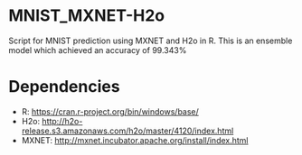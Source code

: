 # MNIST_MXNET-H2o
Script for MNIST prediction using MXNET and H2o in R. 
This is an ensemble model which achieved an accuracy of 99.343%

# Dependencies
- R: https://cran.r-project.org/bin/windows/base/
- H2o: http://h2o-release.s3.amazonaws.com/h2o/master/4120/index.html
- MXNET: http://mxnet.incubator.apache.org/install/index.html 
